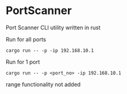 # PortScanner
Port Scanner CLI utility written in rust


Run for all ports
```
cargo run -- -p -ip 192.168.10.1
```
Run for 1 port 
```
cargo run -- -p <port_no> -ip 192.168.10.1
```

range functionality not added

